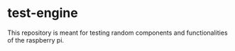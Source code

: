 # test-engine
This repository is meant for testing random components and functionalities of the raspberry pi.
